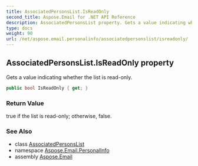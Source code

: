 ```yaml
---
title: AssociatedPersonsList.IsReadOnly
second_title: Aspose.Email for .NET API Reference
description: AssociatedPersonsList property. Gets a value indicating whether the list is readonly
type: docs
weight: 90
url: /net/aspose.email.personalinfo/associatedpersonslist/isreadonly/
---
```

## AssociatedPersonsList.IsReadOnly property

Gets a value indicating whether the list is read-only.

```csharp
public bool IsReadOnly { get; }
```

### Return Value

true if the list is read-only; otherwise, false.

### See Also

* class [AssociatedPersonsList](../)
* namespace [Aspose.Email.PersonalInfo](../../associatedpersonslist/)
* assembly [Aspose.Email](../../../)


